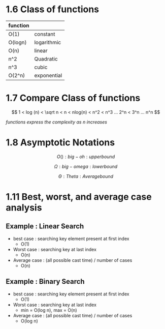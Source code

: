 # 1.6 Class of functions

| function |             |
| -------- | ----------- |
| O(1)     | constant    |
| O(logn)  | logarithmic |
| O(n)     | linear      |
| n^2      | Quadratic   |
| n^3      | cubic       |
| O(2^n)   | exponential |

# 1.7 Compare Class of functions

$$  1 < log (n) < \sqrt n < n < nlog(n) < n^2 < n^3 ... 2^n < 3^n ... n^n  $$

*functions express the complexity as n increases*

# 1.8 Asymptotic Notations

$$ O() : big-oh : upper bound $$

$$ \Omega :  big-omega : lower bound  $$

$$ \Theta : Theta : Average bound  $$

# 1.11 Best, worst, and average case analysis

## Example : Linear Search

- best case : searching key element present at first index
  - O(1)
- Worst case : searching key at last index
  - O(n)
- Average case : (all possible cast time) / number of cases
  - O(n)

## Example : Binary Search

- best case : searching key element present at first index
  - O(1)
- Worst case : searching key at last index
  - min = O(log n), max = O(n)
- Average case : (all possible cast time) / number of cases
  - O(log n)
